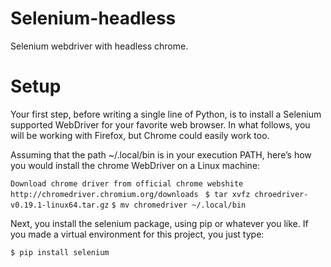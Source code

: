 # Selenium-headless
Selenium webdriver with headless chrome.

# Setup
Your first step, before writing a single line of Python, is to install a Selenium supported WebDriver for your favorite web browser. In what follows, you will be working with Firefox, but Chrome could easily work too.

Assuming that the path ~/.local/bin is in your execution PATH, here’s how you would install the chrome WebDriver on a Linux machine:

```Download chrome driver from official chrome webshite http://chromedriver.chromium.org/downloads ```
```$ tar xvfz chroedriver-v0.19.1-linux64.tar.gz```
```$ mv chromedriver ~/.local/bin```

Next, you install the selenium package, using pip or whatever you like. If you made a virtual environment for this project, you just type:

```$ pip install selenium```

